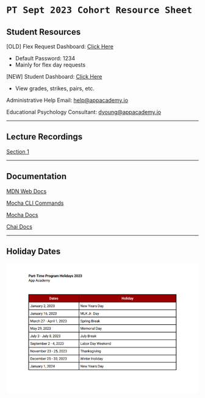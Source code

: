 # `PT Sept 2023 Cohort Resource Sheet`

## Student Resources

[OLD] Flex Request Dashboard: [Click Here](https://appacademy22020.my.site.com/trackers/s/)
  - Default Password: 1234
  - Mainly for flex day requests

[NEW] Student Dashboard: [Click Here](https://my.appacademy.io/login)
  - View grades, strikes, pairs, etc.

Administrative Help Email: help@appacademy.io

Educational Psychology Consultant: dyoung@appacademy.io

---

## Lecture Recordings

[Section 1](https://docs.google.com/spreadsheets/d/1k4F0KWV-eHpt3xLgt0t3FGl-ovnxo7O5dEhQR_4L0bU/edit#gid=0)

---

## Documentation

[MDN Web Docs](https://developer.mozilla.org/en-US/)

[Mocha CLI Commands](https://mochajs.org/#command-line-usage)

[Mocha Docs](https://mochajs.org/)

[Chai Docs](https://www.chaijs.com/api/bdd/)

---

## Holiday Dates

![Holiday Dates](/images/holiday-2023.png)
